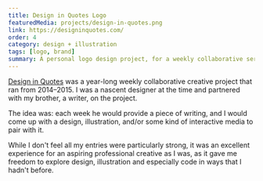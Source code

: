 ```yaml
---
title: Design in Quotes Logo
featuredMedia: projects/design-in-quotes.png
link: https://designinquotes.com/
order: 4
category: design + illustration
tags: [logo, brand]
summary: A personal logo design project, for a weekly collaborative series of writings and designs.
---
```


[Design in Quotes](https://designinquotes.com) was a year-long weekly collaborative creative project that ran from 2014–2015. I was a nascent designer at the time and partnered with my brother, a writer, on the project.

The idea was: each week he would provide a piece of writing, and I would come up with a design, illustration, and/or some kind of interactive media to pair with it.

While I don't feel all my entries were particularly strong, it was an excellent experience for an aspiring professional creative as I was, as it gave me freedom to explore design, illustration and especially code in ways that I hadn't before.
